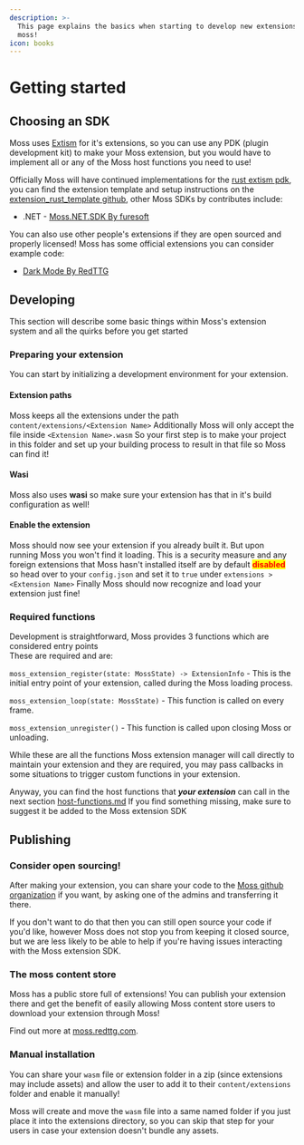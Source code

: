 ```yaml
---
description: >-
  This page explains the basics when starting to develop new extensions for
  moss!
icon: books
---
```


# Getting started

## Choosing an SDK

Moss uses [Extism](https://extism.org/) for it's extensions, so you can use any PDK (plugin development kit) to make your Moss extension, but you would have to implement all or any of the Moss host functions you need to use!

Officially Moss will have continued implementations for the [rust extism pdk](https://github.com/extism/rust-pdk), you can find the extension template and setup instructions on the [extension\_rust\_template github](https://github.com/RedTTGMoss/extension_rust_template), other Moss SDKs by contributes include:

* .NET - [Moss.NET.SDK By furesoft](https://github.com/RedTTGMoss/Moss.NET.SDK)

You can also use other people's extensions if they are open sourced and properly licensed! Moss has some official extensions you can consider example code:

* [Dark Mode By RedTTG](https://github.com/RedTTGMoss/extension_dark_mode)

## Developing

This section will describe some basic things within Moss's extension system and all the quirks before you get started

### Preparing your extension

You can start by initializing a development environment for your extension.

#### Extension paths

Moss keeps all the extensions under the path `content/extensions/<Extension Name>` Additionally Moss will only accept the file inside `<Extension Name>.wasm` So your first step is to make your project in this folder and set up your building process to result in that file so Moss can find it!

#### Wasi

Moss also uses **wasi** so make sure your extension has that in it's build configuration as well!

#### Enable the extension

Moss should now see your extension if you already built it. But upon running Moss you won't find it loading. This is a security measure and any foreign extensions that Moss hasn't installed itself are by default <mark style="color:red;">**disabled**</mark> so head over to your `config.json` and set it to `true` under `extensions > <Extension Name>` Finally Moss should now recognize and load your extension just fine!

### Required functions

Development is straightforward, Moss provides 3 functions which are considered entry points\
These are required and are:

`moss_extension_register(state: MossState) -> ExtensionInfo` - This is the initial entry point of your extension, called during the Moss loading process.

`moss_extension_loop(state: MossState)` - This function is called on every frame.

`moss_extension_unregister()` - This function is called upon closing Moss or unloading.

While these are all the functions Moss extension manager will call directly to maintain your extension and they are required, you may pass callbacks in some situations to trigger custom functions in your extension.

Anyway, you can find the host functions that _**your extension**_ can call in the next section [host-functions.md](host-functions.md "mention") If you find something missing, make sure to suggest it be added to the Moss extension SDK

## Publishing

### Consider open sourcing!

After making your extension, you can share your code to the [Moss github organization](https://github.com/RedTTGMoss) if you want, by asking one of the admins and transferring it there.

If you don't want to do that then you can still open source your code if you'd like, however Moss does not stop you from keeping it closed source, but we are less likely to be able to help if you're having issues interacting with the Moss extension SDK.

### The moss content store

Moss has a public store full of extensions! You can publish your extension there and get the benefit of easily allowing Moss content store users to download your extension through Moss!

Find out more at [moss.redttg.com](https://moss.redttg.com).

### Manual installation

You can share your `wasm` file or extension folder in a zip (since extensions may include assets) and allow the user to add it to their `content/extensions` folder and enable it manually!

Moss will create and move the `wasm` file into a same named folder if you just place it into the extensions directory, so you can skip that step for your users in case your extension doesn't bundle any assets.
